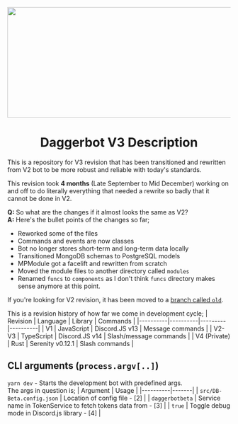 <p align="center">
  <img width="630" height="250" src="https://github.com/toast-ts/Daggerbot-TS/assets/96593068/87a3c8b2-2209-42f0-851c-6cdebf9ef740">
  <h1 align="center">Daggerbot V3 Description</h1>
</p>

This is a repository for V3 revision that has been transitioned and rewritten from V2 bot to be more robust and reliable with today's standards.

This revision took **4 months** (Late September to Mid December) working on and off to do literally everything that needed a rewrite so badly that it cannot be done in V2.

**Q:** So what are the changes if it almost looks the same as V2?  
**A:** Here's the bullet points of the changes so far;
- Reworked some of the files
- Commands and events are now classes
- Bot no longer stores short-term and long-term data locally
- Transitioned MongoDB schemas to PostgreSQL models
- MPModule got a facelift and rewritten from scratch
- Moved the module files to another directory called `modules`
- Renamed `funcs` to `components` as I don't think `funcs` directory makes sense anymore at this point.

If you're looking for V2 revision, it has been moved to a [branch called `old`](https://github.com/toast-ts/Daggerbot-TS/tree/old).

This is a revision history of how far we come in development cycle;
| Revision | Language | Library | Commands |
|----------|----------|---------|----------|
| V1      | JavaScript | Discord.JS v13 | Message commands |
| V2-V3   | TypeScript | Discord.JS v14 | Slash/message commands |
| V4 (Private) | Rust | Serenity v0.12.1 | Slash commands |

## CLI arguments (`process.argv[..]`)
`yarn dev` - Starts the development bot with predefined args.  
The args in question is;
| Argument | Usage |
|----------|-------|
| `src/DB-Beta.config.json` | Location of config file - [2] |
| `daggerbotbeta` | Service name in TokenService to fetch tokens data from - [3] |
| `true` | Toggle debug mode in Discord.js library - [4] |
